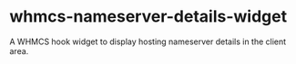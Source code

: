 # whmcs-nameserver-details-widget
A WHMCS hook widget to display hosting nameserver details in the client area.
